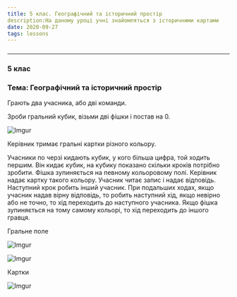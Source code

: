 ```yaml
---
title: 5 клас. Географічний та історичний простір
description:На даному уроці учні знайомляться з історичними картами
date: 2020-09-27
tags: lessons
---
```


### 

****

### **5 клас**

### **Тема: Географічний та історичний простір** 

Грають два учасника, або дві команди.

Зроби гральний кубик, візьми дві фішки і постав на 0.

![Imgur](https://i.imgur.com/58zOTW3.png)

Керівник тримає гральні картки різного кольору.

Учасники по черзі кидають кубик, у кого більша цифра, той ходить першим. Він кидає кубик, на кубику показано скільки кроків потрібно зробити. Фішка зупиняється на певному кольоровому полі. Керівник надає картку такого кольору. Учасник читає запис і надає відповідь. Наступний крок робить інший учасник. При подальших ходах, якщо учасник надав вірну відповідь, то робить наступний хід, якщо невірно або не точно, то хід переходить до наступного учасника. Якщо фішка зупиняється на тому самому кольорі, то хід переходить до іншого гравця.

Гральне поле 

![Imgur](https://i.imgur.com/ZYyU5Xb.png)

![Imgur](https://i.imgur.com/f6eLnXx.png)

Картки

![Imgur](https://i.imgur.com/GFF7eZF.png)
